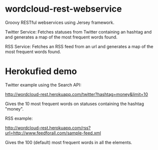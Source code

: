 wordcloud-rest-webservice
=========================

Groovy RESTful webservices using Jersey framework.

Twitter Service: Fetches statuses from Twitter containing an hashtag
and and generates a map of the most frequent words found.


RSS Service: Fetches an RSS feed from an url and generates a map
of the most frequent words found.


Herokufied demo
=========================

Twitter example using the Search API:

http://wordcloud-rest.herokuapp.com/twitter?hashtag=money&limit=10

Gives the 10 most frequent words on statuses containing the hashtag "money".

RSS example:

http://wordcloud-rest.herokuapp.com/rss?url=http://www.feedforall.com/sample-feed.xml

Gives the 100 (default) most frequent words in all the <description> elements.
